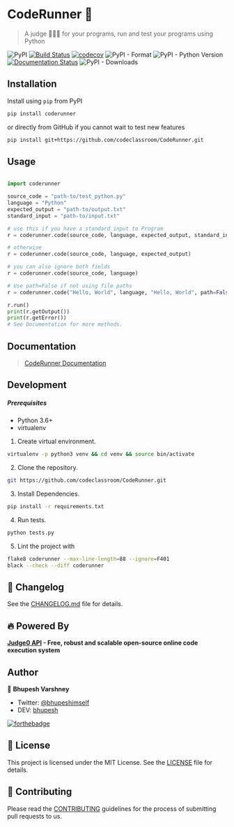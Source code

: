 # CodeRunner 🏃

> A judge 👨🏽‍⚖️ for your programs, run and test your programs using Python


![PyPI](https://img.shields.io/pypi/v/coderunner?color=blue)
[![Build Status](https://travis-ci.org/codeclassroom/CodeRunner.svg?branch=master)](https://travis-ci.org/codeclassroom/CodeRunner)
[![codecov](https://codecov.io/gh/codeclassroom/CodeRunner/branch/master/graph/badge.svg)](https://codecov.io/gh/codeclassroom/CodeRunner)
![PyPI - Format](https://img.shields.io/pypi/format/coderunner?color=orange)
![PyPI - Python Version](https://img.shields.io/pypi/pyversions/coderunner)
[![Documentation Status](https://readthedocs.org/projects/coderunner/badge/?version=latest)](https://coderunner.readthedocs.io/en/latest/?badge=latest)
![PyPI - Downloads](https://img.shields.io/pypi/dm/coderunner?color=blue)


## Installation

Install using `pip` from PyPI

```bash
pip install coderunner
```

or directly from GitHub if you cannot wait to test new features

```bash
pip install git+https://github.com/codeclassroom/CodeRunner.git
```

## Usage

```python

import coderunner

source_code = "path-to/test_python.py"
language = "Python"
expected_output = "path-to/output.txt"
standard_input = "path-to/input.txt"

# use this if you have a standard input to Program
r = coderunner.code(source_code, language, expected_output, standard_input)

# otherwise
r = coderunner.code(source_code, language, expected_output)

# you can also ignore both fields
r = coderunner.code(source_code, language)

# Use path=False if not using file paths
r = coderunner.code("Hello, World", language, "Hello, World", path=False)

r.run()
print(r.getOutput())
print(r.getError())
# See Documentation for more methods.
```

## Documentation

> [CodeRunner Documentation](https://coderunner.readthedocs.io/en/latest/)


## Development

##### Prerequisites
- Python 3.6+
- virtualenv

1. Create virtual environment.
```bash
virtualenv -p python3 venv && cd venv && source bin/activate
```
2. Clone the repository.
```bash
git https://github.com/codeclassroom/CodeRunner.git
```
3. Install Dependencies.
```bash
pip install -r requirements.txt
```
4. Run tests.
```bash
python tests.py
```
5. Lint the project with
```bash
flake8 coderunner --max-line-length=88 --ignore=F401
black --check --diff coderunner
```

## 📝 Changelog

See the [CHANGELOG.md](CHANGELOG.md) file for details.

## :fire: Powered By
**[Judge0 API](https://github.com/judge0/api) - Free, robust and scalable open-source online code execution system**

## Author

👥 **Bhupesh Varshney**

- Twitter: [@bhupeshimself](https://twitter.com/bhupeshimself)
- DEV: [bhupesh](https://dev.to/bhupesh)

[![forthebadge](https://forthebadge.com/images/badges/built-with-love.svg)](https://forthebadge.com)

## 📜 License

This project is licensed under the MIT License. See the [LICENSE](LICENSE) file for details.

## 👋 Contributing

Please read the [CONTRIBUTING](CONTRIBUTING.md) guidelines for the process of submitting pull requests to us.
